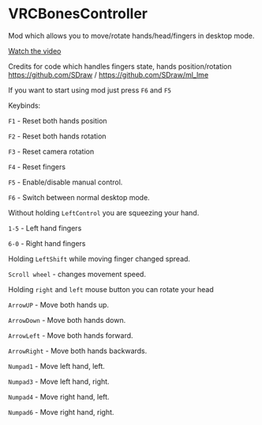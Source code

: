 # VRCBonesController
Mod which allows you to move/rotate hands/head/fingers in desktop mode.

[Watch the video](https://cdn.discordapp.com/attachments/742563440199204879/840151671862329344/video.mp4)


Credits for code which handles fingers state, hands position/rotation https://github.com/SDraw / https://github.com/SDraw/ml_lme

If you want to start using mod just press ``F6`` and ``F5``


Keybinds:

``F1`` - Reset both hands position

``F2`` - Reset both hands rotation

``F3`` - Reset camera rotation

``F4`` - Reset fingers

``F5`` - Enable/disable manual control.

``F6`` - Switch between normal desktop mode.

Without holding ``LeftControl`` you are squeezing your hand.

``1-5`` - Left hand fingers

``6-0`` - Right hand fingers

Holding ``LeftShift`` while moving finger changed spread.

``Scroll wheel`` - changes movement speed.

Holding ``right`` and ``left`` mouse button you can rotate your head


``ArrowUP`` - Move both hands up.

``ArrowDown`` - Move both hands down.


``ArrowLeft`` - Move both hands forward.

``ArrowRight`` - Move both hands backwards.


``Numpad1`` - Move left hand, left.

``Numpad3`` - Move left hand, right.

``Numpad4`` - Move right hand, left.

``Numpad6`` - Move right hand, right.

